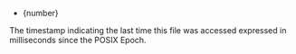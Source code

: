 <!-- YAML
added: v8.1.0
-->

* {number}

The timestamp indicating the last time this file was accessed expressed in
milliseconds since the POSIX Epoch.

